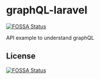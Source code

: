 # graphQL-laravel
[![FOSSA Status](https://app.fossa.io/api/projects/git%2Bgithub.com%2Fjok3rcito0%2FgraphQL-laravel.svg?type=shield)](https://app.fossa.io/projects/git%2Bgithub.com%2Fjok3rcito0%2FgraphQL-laravel?ref=badge_shield)

API example to understand graphQL 

## License
[![FOSSA Status](https://app.fossa.io/api/projects/git%2Bgithub.com%2Fjok3rcito0%2FgraphQL-laravel.svg?type=large)](https://app.fossa.io/projects/git%2Bgithub.com%2Fjok3rcito0%2FgraphQL-laravel?ref=badge_large)